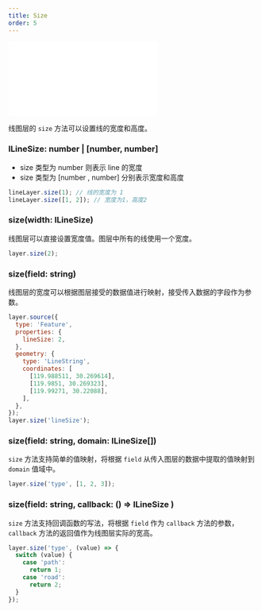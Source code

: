 ```yaml
---
title: Size
order: 5
---
```


<embed src="@/docs/api/common/style.md"></embed>

线图层的 `size` 方法可以设置线的宽度和高度。

### ILineSize: number | [number, number]

- size 类型为 number 则表示 line 的宽度
- size 类型为 [number , number] 分别表示宽度和高度

```javascript
lineLayer.size(1); // 线的宽度为 1
lineLayer.size([1, 2]); // 宽度为1，高度2
```

### size(width: ILineSize)

线图层可以直接设置宽度值。图层中所有的线使用一个宽度。

```js
layer.size(2);
```

### size(field: string)

线图层的宽度可以根据图层接受的数据值进行映射，接受传入数据的字段作为参数。

```js
layer.source({
  type: 'Feature',
  properties: {
    lineSize: 2,
  },
  geometry: {
    type: 'LineString',
    coordinates: [
      [119.988511, 30.269614],
      [119.9851, 30.269323],
      [119.99271, 30.22088],
    ],
  },
});
layer.size('lineSize');
```

### size(field: string, domain: ILineSize[])

`size` 方法支持简单的值映射，将根据 `field` 从传入图层的数据中提取的值映射到 `domain` 值域中。

```js
layer.size('type', [1, 2, 3]);
```

### size(field: string, callback: () => ILineSize )

`size` 方法支持回调函数的写法，将根据 `field` 作为 `callback` 方法的参数，`callback` 方法的返回值作为线图层实际的宽高。

```js
layer.size('type', (value) => {
  switch (value) {
    case 'path':
      return 1;
    case 'road':
      return 2;
  }
});
```
